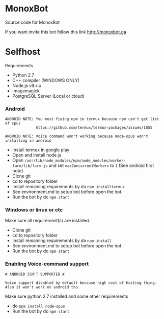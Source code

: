 MonoxBot
========

Source code for MonoxBot

If you want invite this bot follow this link <http://monoxbot.ga>

# Selfhost

Requirements
- Python 2.7
- C++ compiler (WINDOWS ONLY)
- Node.js v9.x.x
- Imagemagick
- PostgreSQL Server (Local or cloud)

### Android
```
ANDROID NOTE: You must fixing npm in termux because npm can't get list of cpus 
              https://github.com/termux/termux-packages/issues/1855
```
```
ANDROID NOTE: Voice command won't working because node-opus won't installing in android
```
- Install termux in google play
- Open and install node.js
- Open `/usr/lib/node_modules/npm/node_modules/worker-farm/lib/farm.js` and set `maxConcurrentWorkers` to `1`
  (See android first note)
- Clone git
- cd to repository folder
- Install remaining requirements by do `npm installtermux`
- See environment.md to setup bot before open the bot.
- Run the bot by do `npm start`

### Windows or linux or etc

Make sure all requirement(s) are installed.

- Clone git
- cd to repository folder
- Install remaining requirements by do `npm install`
- See environment.md to setup bot before open the bot.
- Run the bot by do `npm start`

### Enabling Voice-command support

```
# ANDROID ISN'T SUPPORTED #

Voice support disabled by default because high cost of hosting thing.
Also it won't work on android tho.
```

Make sure python 2.7 installed and some other requirements

- do `npm install node-opus`
- Run the bot by do `npm start`
